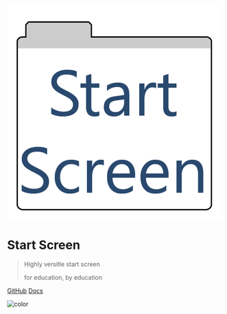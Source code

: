 ![Logo](./_media/logo.png)

# Start Screen

> Highly versitle start screen
>
> for education, by education

[GitHub](https://github.com/longridge-high-school/start-screen)
[Docs](#introduction)

<!-- background color -->

![color](#99bbff)
